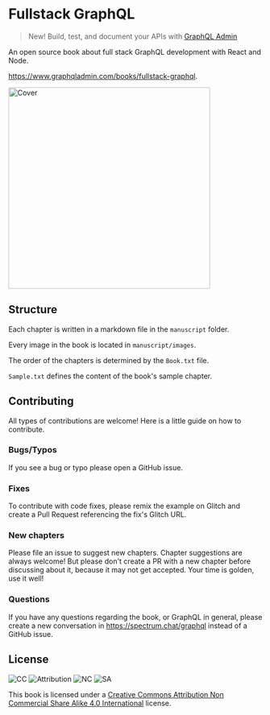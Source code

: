 # Fullstack GraphQL

> New! Build, test, and document your APIs with [GraphQL Admin](https://www.graphqladmin.com)

An open source book about full stack GraphQL development with React and Node.

<a href="https://www.graphqladmin.com/books/fullstack-graphql">https://www.graphqladmin.com/books/fullstack-graphql</a>.

<a href="https://www.graphqladmin.com/books/fullstack-graphql">
  <img src="manuscript/images/title_page.png" width="400px" alt="Cover" />
</a>

## Structure

Each chapter is written in a markdown file in the `manuscript` folder.

Every image in the book is located in `manuscript/images`.

The order of the chapters is determined by the `Book.txt` file.

`Sample.txt` defines the content of the book's sample chapter.

## Contributing

All types of contributions are welcome! Here is a little guide on how to contribute.

### Bugs/Typos

If you see a bug or typo please open a GitHub issue.

### Fixes

To contribute with code fixes, please remix the example on Glitch and create a Pull Request referencing the fix's Glitch URL.

### New chapters

Please file an issue to suggest new chapters. Chapter suggestions are always welcome! But please don't create a PR with a new chapter before discussing about it, because it may not get accepted. Your time is golden, use it well!

### Questions

If you have any questions regarding the book, or GraphQL in general, please create a new conversation in https://spectrum.chat/graphql instead of a GitHub issue.

## License

![CC](https://creativecommons.org/images/deed/cc_blue_x2.png)
![Attribution](https://creativecommons.org/images/deed/attribution_icon_blue_x2.png)
![NC](https://creativecommons.org/images/deed/nc_blue_x2.png)
![SA](https://creativecommons.org/images/deed/sa_blue_x2.png)

This book is licensed under a [Creative Commons Attribution Non Commercial Share Alike 4.0 International](https://creativecommons.org/licenses/by-nc-sa/4.0/) license.
